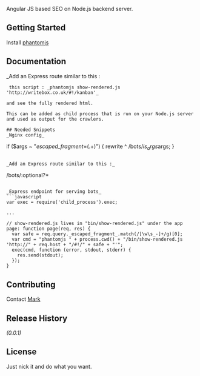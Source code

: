 Angular JS based SEO on Node.js backend server.

## Getting Started
Install [phantomjs](http://phantomjs.org/)

## Documentation

_Add an Express route similar to this :
```_Using phantomjs v1.6.0_
 this script : _phantomjs show-rendered.js 'http://writebox.co.uk/#!/kanban'_

and see the fully rendered html.

This can be added as child process that is run on your Node.js server and used as output for the crawlers.

## Needed Snippets
_Nginx config_  

```
if ($args ~ "_escaped_fragment_=(.+)") {
  rewrite ^ /bots/$is_args$args;
}
```

_Add an Express route similar to this :_
```
/bots/:optional?*
```

_Express endpoint for serving bots_  
```javascript
var exec = require('child_process').exec;

...

// show-rendered.js lives in "bin/show-rendered.js" under the app
page: function page(req, res) {
  var safe = req.query._escaped_fragment_.match(/[\w\s_-]+/g)[0];
  var cmd = "phantomjs " + process.cwd() + "/bin/show-rendered.js 'http://" + req.host + "/#!/" + safe + "'";
  exec(cmd, function (error, stdout, stderr) {
    res.send(stdout);
  });
}
```

## Contributing
Contact [Mark](mailto:mark@writebox.co.uk)

## Release History
_(0.0.1)_

## License
Just nick it and do what you want.
